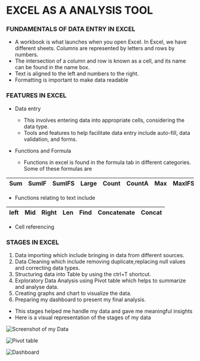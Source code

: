 # EXCEL AS A ANALYSIS TOOL

### FUNDAMENTALS OF DATA ENTRY IN EXCEL
- A workbook is what launches when you open Excel. In Excel, we have different sheets. Columns are represented by letters and rows by numbers.
- The intersection of a column and row is known as a cell, and its name can be found in the name box.
- Text is aligned to the left and numbers to the right.
- Formatting is important to make data readable 

### FEATURES IN EXCEL
- Data entry
  - This involves entering data into appropriate cells, considering the data type.
  - Tools and features to help facilitate data entry include auto-fill, data validation, and forms.  

- Functions and Formula
   - Functions in excel is found in the formula tab in different categories. Some of these formulas are

|Sum|SumIF|SumIFS|Large|Count|CountA|Max|MaxIFS|Average|AverageIFS|Vlookup|
 |---------|---------|---------|------|------|------|-----|------|------|----|---|
  
  - Functions relating to text include

|left|Mid|Right|Len|Find|Concatenate|Concat|
|----|---|----|----|----|--------|-----|

  - Cell referencing 
 
### STAGES IN EXCEL
  1. Data importing which include bringing in data from different sources.
  2. Data Cleaning which include removing duplicate,replacing null values and correcting data types.
  3. Structuring data into Table by using the ctrl+T shortcut.
  4. Exploratory Data Analysis using Pivot table which helps to summarize and analyse data.
  5. Creating graphs and chart to visualize the data.
  6. Preparing my dashboard to present my final analysis. 
- This stages helped me handle my data and gave me meaningful insights
- Here is a visual representation of the stages of my data
  
![Screenshot of my Data](https://github.com/user-attachments/assets/c220a87c-6934-4ce0-b95f-a8cae65d4053)

![Pivot table](https://github.com/user-attachments/assets/fb80c705-b677-4b09-9daf-aa870e51f599)

![Dashboard](https://github.com/user-attachments/assets/d371d7e6-30dd-43e5-b1f5-720e54e7bfcc)
